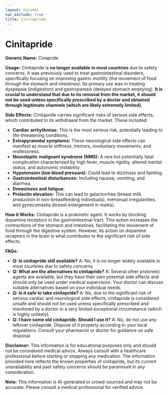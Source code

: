 ```yaml
---
layout: minimal
nav_exclude: true
title: Cinitapride
---
```


# Cinitapride

**Generic Name:** Cinapride

**Usage:**  Cinitapride is **no longer available in most countries** due to safety concerns.  It was previously used to treat gastrointestinal disorders, specifically focusing on improving gastric motility (the movement of food through the stomach and intestines).  Its primary use was in treating dyspepsia (indigestion) and gastroparesis (delayed stomach emptying).  **It is crucial to understand that due to its removal from the market, it should not be used unless specifically prescribed by a doctor and obtained through legitimate channels (which are likely extremely limited).**

**Side Effects:**  Cinitapride carries significant risks of serious side effects, which contributed to its withdrawal from the market. These included:

* **Cardiac arrhythmias:**  This is the most serious risk, potentially leading to life-threatening conditions.
* **Extrapyramidal symptoms:**  These neurological side effects can manifest as muscle stiffness, tremors, involuntary movements, and restlessness.
* **Neuroleptic malignant syndrome (NMS):** A rare but potentially fatal complication characterized by high fever, muscle rigidity, altered mental status, and autonomic instability.
* **Hypotension (low blood pressure):**  Could lead to dizziness and fainting.
* **Gastrointestinal disturbances:**  Including nausea, vomiting, and diarrhea.
* **Drowsiness and fatigue:**
* **Prolactin elevation:** This can lead to galactorrhea (breast milk production in non-breastfeeding individuals), menstrual irregularities, and gynecomastia (breast enlargement in males).


**How it Works:** Cinitapride is a prokinetic agent. It works by blocking dopamine receptors in the gastrointestinal tract. This action increases the contractions of the stomach and intestines, facilitating the movement of food through the digestive system.  However, its action on dopamine receptors in the brain is what contributes to the significant risk of side effects.


**FAQs:**

* **Q: Is cinitapride still available?** A: No, it is no longer widely available in most countries due to safety concerns.
* **Q: What are the alternatives to cinitapride?** A:  Several other prokinetic agents are available, but they have their own potential side effects and should only be used under medical supervision.  Your doctor can discuss suitable alternatives based on your individual needs.
* **Q: Is it safe to take cinitapride?** A: No, due to the significant risk of serious cardiac and neurological side effects, cinitapride is considered unsafe and should not be used unless specifically prescribed and monitored by a doctor in a very limited exceptional circumstance (which is highly unlikely).
* **Q:  I have some old cinitapride. Should I use it?** A: No, do not use any leftover cinitapride.  Dispose of it properly according to your local regulations.  Consult your pharmacist or doctor for guidance on safe disposal.


**Disclaimer:** This information is for educational purposes only and should not be considered medical advice.  Always consult with a healthcare professional before starting or stopping any medication.  The information provided here reflects the known properties of cinitapride, but its current unavailability and past safety concerns should be paramount in any consideration.


**Note:** This information is AI-generated or crowd-sourced and may not be accurate. Please consult a medical professional for verified advice.